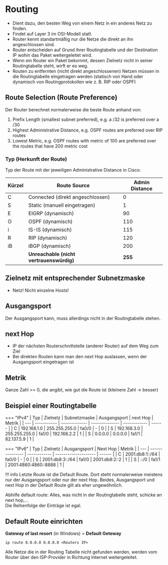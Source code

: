 # Routing

- Dient dazu, den besten Weg von einem Netz in ein anderes Netz zu finden.
- Findet auf Layer 3 im OSI-Modell statt.
- Router kennt standartmäßig nur die Netze die direkt an ihn angeschlossen sind.
- Router entscheiden auf Grund ihrer Routingtabelle und der Destination IP wohin das Paket weitergeleitet wird.
- Wenn ein Router ein Paket bekommt, dessen Zielnetz nicht in seiner Routingtabelle steht, wirft er es weg.
- Routen zu entfernten (nicht direkt angeschlossenen) Netzen müssen in die Routingtabelle eingetragen werden (statisch von Hand oder dynamisch von Routingprotokollen wie z. B. RIP oder OSPF)

## Route Selection (Route Preference)

Der Router berechnet normalerweise die beste Route anhand von:

1. Prefix Length (smallest subnet preferred), e.g. a /32 is preferred over a /30
2. Highest Administrative Distance, e.g. OSPF routes are preferred over RIP routes
3. Lowest Metric, e.g. OSPF routes with metric of 100 are preferred over the routes that have 200 metric cost

### Typ (Herkunft der Route)

Typ der Route mit der jeweiligen Administrative Distance in Cisco:

| Kürzel | **Route Source**                         | **Admin Distance** |
| ------ | ---------------------------------------- | ------------------ |
| C      | Connected (direkt angeschlossen)         | 0                  |
| S      | Static (manuell eingetragen)             | 1                  |
| E      | EIGRP (dynamisch)                        | 90                 |
| O      | OSPF (dynamisch)                         | 110                |
| i      | IS-IS (dynamisch)                        | 115                |
| R      | RIP (dynamisch)                          | 120                |
| iB     | iBGP (dynamisch)                         | 200                |
|        | **Unreachable (nicht vertrauenswürdig)** | **255**            |

## Zielnetz mit entsprechender Subnetzmaske

- Netz! Nicht einzelne Hosts!

## Ausgangsport

Der Ausgangsport kann, muss allerdings nicht in der Routingtabelle stehen.

## next Hop

- IP der nächsten Routerschnittstelle (anderer Router) auf dem Weg zum Ziel
- Bei direkten Routen kann man den next Hop auslassen, wenn der Ausgangsport eingetragen ist

## Metrik

Ganze Zahl >= 0, die angibt, wie gut die Route ist (kleinere Zahl -> besser)

## Beispiel einer Routingtabelle

=== "IPv4"
    | Typ | Zielnetz    | Subnetzmaske  | Ausgangsport   | next Hop     | Metrik |
    | --- | ----------- | ------------- | -------------- | ------------ | ------ |
    | C   | 192.168.1.0 | 255.255.255.0 | fa0/0          | -            | 0      |
    | S   | 192.168.3.0 | 255.255.255.0 | fa1/0          | 192.168.2.2  | 1      |
    | S   | 0.0.0.0     | 0.0.0.0       | fa1/1          | 82.137.5.9   | 1      |

=== "IPv6"
    | Typ | Zielnetz        | Ausgangsport | Next Hop             | Metrik |
    | --- | --------------- | ------------ | -------------------- | ------ |
    | C   | 2001:db8:1::/64 | fa0/0        | -                    | 0      |
    | S   | 2001:db8:3::/64 | fa1/0        | 2001:db8:2::2        | 1      |
    | S   | ::/0            | fa1/1        | 2001:4860:4860::8888 | 1      |

!!! info
    Letzte Route ist die Default Route. Dort steht normalerweise meistens nur der Ausgangsport oder nur der next Hop. Beides, Ausgangsport und next Hop in der Default Route gilt als eher ungewöhnlich.

Abhilfe default route: Alles, was nicht in der Routingtabelle steht, schicke an next hop,...  
Die Reihenfolge der Einträge ist egal.

## Default Route einrichten

**Gateway of last resort** (in Windows) = **Default Geteway**

```cli
ip route 0.0.0.0 0.0.0.0 <Routers IP>
```

Alle Netze die in der Routing Tabelle nicht gefunden werden, werden vom Router über den ISP-Provider in Richtung Internet weitergeleitet.
